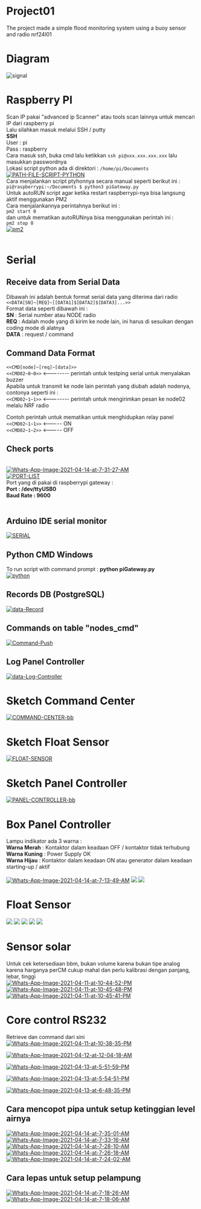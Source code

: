 # Project01
The project made a simple flood monitoring system using a buoy sensor and radio nrf24l01
  
# Diagram
<img src="https://i.ibb.co/5j3hp6h/signal.png" alt="signal" border="0"/>

# Raspberry PI<br />
Scan IP pakai "advanced ip Scanner" atau tools scan lainnya untuk mencari IP dari raspberry pi<br />
Lalu silahkan masuk melalui SSH / putty<br />
<b>SSH</b></br>
User : pi<br />
Pass : raspberry<br />
Cara masuk ssh, buka cmd lalu ketikkan ````` ssh pi@xxx.xxx.xxx.xxx ````` lalu masukkan passwordnya<br />
Lokasi script python ada di direktori : ````` /home/pi/Documents ````` <br />
<a href="https://imgbb.com/"><img src="https://i.ibb.co/pxky859/PATH-FILE-SCRIPT-PYTHON.png" alt="PATH-FILE-SCRIPT-PYTHON" border="0"></a><br />
Cara menjalankan script ptyhonnya secara manual seperti berikut ini : <br />````` pi@raspberrypi:~/Documents $ python3 piGateway.py ````` <br />
Untuk autoRUN script agar ketika restart raspberrypi-nya bisa langsung aktif menggunakan PM2<br />
Cara menjalankannya perintahnya berikut ini :  <br />````` pm2 start 0  ````` <br />dan untuk mematikan autoRUNnya bisa menggunakan perintah ini : <br />````` pm2 stop 0  ````` <br />
<a href="https://ibb.co/MpYBygm"><img src="https://i.ibb.co/Qn2D7J4/pm2.png" alt="pm2" border="0"></a>
  <br /><br />
# Serial<br />
<h2>Receive data from Serial Data</h2>

Dibawah ini adalah bentuk format serial data yang diterima dari radio<br />
`````<<DATA[SN]~[REQ]~[[DATA1]$[DATA2]$[DATA3]...>>`````<br />
Format data seperti dibawah ini : <br />
<b>SN</b> : Serial number atau NODE radio <br />
<b>REQ</b> : Adalah mode yang di kirim ke node lain, ini harus di sesuikan dengan coding mode di alatnya <br />
<b>DATA</b> : request / command <br />

<h2>Command Data Format</h2>

`````<<CMD[node]~[req]~[data]>>`````<br />
`````<<CMD02~0~0>>````` <-------- perintah untuk testping serial untuk menyalakan buzzer<br />
Apabila untuk transmit ke node lain perintah yang diubah adalah nodenya, contonya seperti ini : <br />
`````<<CMD02~1~1>>````` <-------- perintah untuk mengirimkan pesan ke node02 melalu NRF radio<br />

Contoh perintah untuk mematikan untuk menghidupkan relay panel<br />
`````<<CMD02~1~1>>````` <----- ON <br />
`````<<CMD02~1~2>>````` <----- OFF<br />

<h2>Check ports</h2><br />
<a href="https://ibb.co/YyH0wQB"><img src="https://i.ibb.co/b2cbDm5/Whats-App-Image-2021-04-14-at-7-31-27-AM.jpg" alt="Whats-App-Image-2021-04-14-at-7-31-27-AM" border="0"></a><br />
<a href="https://imgbb.com/"><img src="https://i.ibb.co/P9nCbmL/PORT-LIST.png" alt="PORT-LIST" border="0"></a><br />
Port yang di pakai di raspberrypi gateway : <br />
<b>Port : /dev/ttyUSB0</b> <br />
<b>Baud Rate : 9600</b> <br /><br />

<h2>Arduino IDE serial monitor</h2>
<a href="https://ibb.co/PWbLk96"><img src="https://i.ibb.co/7pTfhR1/SERIAL.png" alt="SERIAL" border="0"></a>

<h2>Python CMD Windows</h2>
To run script with command prompt : <b>python piGateway.py</b><br />
<a href="https://ibb.co/3f0XVs3"><img src="https://i.ibb.co/4sjyCfq/python.png" alt="python" border="0"></a>

<h2>Records DB (PostgreSQL)</h2>
<a href="https://ibb.co/zH8crwm"><img src="https://i.ibb.co/fG8R27X/data-Record.png" alt="data-Record" border="0"></a><br />
<h2>Commands on table "nodes_cmd"</h2>
<a href="https://imgbb.com/"><img src="https://i.ibb.co/9Vf42ZB/Command-Push.png" alt="Command-Push" border="0"></a><br />
<h2>Log Panel Controller</h2>
<a href="https://ibb.co/3dY326t"><img src="https://i.ibb.co/KhzPd4C/data-Log-Controller.png" alt="data-Log-Controller" border="0"></a>

# Sketch Command Center <br />
<a href="https://ibb.co/sbL2gpL"><img src="https://i.ibb.co/q7bdDLb/COMMAND-CENTER-bb.png" alt="COMMAND-CENTER-bb" border="0"></a><br />
# Sketch Float Sensor <br />
<a href="https://ibb.co/3CtSbP8"><img src="https://i.ibb.co/x7Vzbrc/FLOAT-SENSOR.png" alt="FLOAT-SENSOR" border="0"></a><br />
# Sketch Panel Controller <br />
<a href="https://ibb.co/PCRHHVG"><img src="https://i.ibb.co/9YJ55dH/PANEL-CONTROLLER-bb.png" alt="PANEL-CONTROLLER-bb" border="0"></a><br />

# Box Panel Controller <br />
Lampu indikator ada 3 warna : <br />
<b>Warna Merah</b> : Kontaktor dalam keadaan OFF / kontaktor tidak terhubung <br />
<b>Warna Kuning</b> : Power Supply OK </br>
<b>Warna Hijau</b> : Kontaktor dalam keadaan ON atau generator dalam keadaan starting-up / aktif<br /><br />
<a href="https://ibb.co/4SdvPH1"><img src="https://i.ibb.co/ykSvWr4/Whats-App-Image-2021-04-14-at-7-13-49-AM.jpg" alt="Whats-App-Image-2021-04-14-at-7-13-49-AM" border="0"></a>
<img src="https://i.ibb.co/tzzwFxp/BOX-PANEL-FLASH.jpg" />
<img src="https://i.ibb.co/HXfv78d/BOX-PANEL2.jpg" />

# Float Sensor
<img src="https://i.ibb.co/J73hCQb/SENSOR-FLOAT.jpg" />
<img src="https://i.ibb.co/Tvc8hM1/SENSOR-FLOAT2.jpg" />
<img src="https://i.ibb.co/Tvc8hM1/SENSOR-FLOAT2.jpg" />
<img src="https://i.ibb.co/P68yMzF/SENSOR-FLOAT4.jpg" />
<img src="https://i.ibb.co/pXg9CGh/SENSOR-FLOAT5.jpg" />

# Sensor solar 
Untuk cek ketersediaan bbm, bukan volume karena bukan tipe analog karena harganya perCM cukup mahal dan perlu kalibrasi dengan panjang, lebar, tinggi<br />
<a href="https://ibb.co/xgt35PT"><img src="https://i.ibb.co/7pdby8m/Whats-App-Image-2021-04-11-at-10-44-52-PM.jpg" alt="Whats-App-Image-2021-04-11-at-10-44-52-PM" border="0"></a>
<a href="https://ibb.co/Pr9xSyZ"><img src="https://i.ibb.co/ZfYdZr6/Whats-App-Image-2021-04-11-at-10-45-48-PM.jpg" alt="Whats-App-Image-2021-04-11-at-10-45-48-PM" border="0"></a>
<a href="https://ibb.co/q9xj9Hf"><img src="https://i.ibb.co/K7mh7tk/Whats-App-Image-2021-04-11-at-10-45-41-PM.jpg" alt="Whats-App-Image-2021-04-11-at-10-45-41-PM" border="0"></a>

# Core control RS232 
Retrieve dan command dari sini <br />
<a href="https://ibb.co/fx5VGBT"><img src="https://i.ibb.co/XCgfkNG/Whats-App-Image-2021-04-11-at-10-38-35-PM.jpg" alt="Whats-App-Image-2021-04-11-at-10-38-35-PM" border="0"></a>

<a href="https://ibb.co/R9BkKkW"><img src="https://i.ibb.co/VtQcGc8/Whats-App-Image-2021-04-12-at-12-04-18-AM.jpg" alt="Whats-App-Image-2021-04-12-at-12-04-18-AM" border="0"></a>

<a href="https://ibb.co/0DzcRdz"><img src="https://i.ibb.co/K08Xp38/Whats-App-Image-2021-04-13-at-5-51-59-PM.jpg" alt="Whats-App-Image-2021-04-13-at-5-51-59-PM" border="0"></a><br />

<a href="https://ibb.co/DgNR2WH"><img src="https://i.ibb.co/QjZKwQ3/Whats-App-Image-2021-04-13-at-5-54-51-PM.jpg" alt="Whats-App-Image-2021-04-13-at-5-54-51-PM" border="0"></a><br />

<a href="https://ibb.co/h1q2V0N"><img src="https://i.ibb.co/M5XP7dH/Whats-App-Image-2021-04-13-at-6-48-35-PM.jpg" alt="Whats-App-Image-2021-04-13-at-6-48-35-PM" border="0"></a><br />

<h2> Cara mencopot pipa untuk setup ketinggian level airnya</h2>
<a href="https://ibb.co/zmyzbyr"><img src="https://i.ibb.co/Jcf92fK/Whats-App-Image-2021-04-14-at-7-35-01-AM.jpg" alt="Whats-App-Image-2021-04-14-at-7-35-01-AM" border="0"></a>
<a href="https://ibb.co/1ZxKc63"><img src="https://i.ibb.co/31HWKzw/Whats-App-Image-2021-04-14-at-7-33-16-AM.jpg" alt="Whats-App-Image-2021-04-14-at-7-33-16-AM" border="0"></a>
<a href="https://ibb.co/bJRhJFB"><img src="https://i.ibb.co/HdpvdCz/Whats-App-Image-2021-04-14-at-7-28-10-AM.jpg" alt="Whats-App-Image-2021-04-14-at-7-28-10-AM" border="0"></a>
<a href="https://ibb.co/Jsb5nLQ"><img src="https://i.ibb.co/rwL4kPs/Whats-App-Image-2021-04-14-at-7-26-18-AM.jpg" alt="Whats-App-Image-2021-04-14-at-7-26-18-AM" border="0"></a>
<a href="https://ibb.co/mtGvR3R"><img src="https://i.ibb.co/Bjt4f9f/Whats-App-Image-2021-04-14-at-7-24-02-AM.jpg" alt="Whats-App-Image-2021-04-14-at-7-24-02-AM" border="0"></a>

<h2> Cara lepas untuk setup pelampung </h2>
<a href="https://ibb.co/Rpw31Mp"><img src="https://i.ibb.co/qMQNz4M/Whats-App-Image-2021-04-14-at-7-18-26-AM.jpg" alt="Whats-App-Image-2021-04-14-at-7-18-26-AM" border="0"></a>
<a href="https://ibb.co/GCVyGZR"><img src="https://i.ibb.co/kqhjzLX/Whats-App-Image-2021-04-14-at-7-18-06-AM.jpg" alt="Whats-App-Image-2021-04-14-at-7-18-06-AM" border="0"></a>
